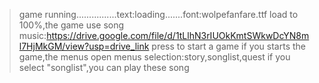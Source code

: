 >game running................text:loading.......font:wolpefanfare.ttf
>load to 100%,the game use song
>   music:https://drive.google.com/file/d/1tLlhN3rIUOkKmtSWkwDcYN8ml7HjMkGM/view?usp=drive_link
>  press <space> to start a game
>if you starts the game,the menus open
>menus selection:story,songlist,quest
>  if you select "songlist",you can play these song                                   
